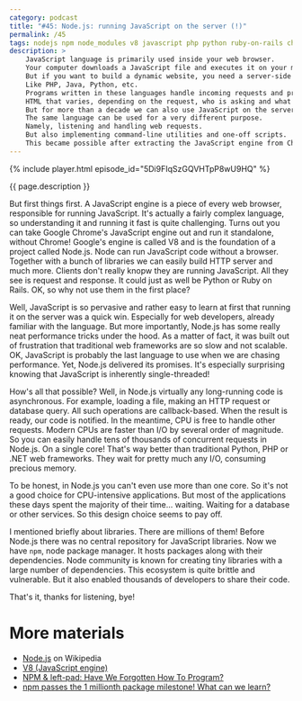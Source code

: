 ```yaml
---
category: podcast
title: "#45: Node.js: running JavaScript on the server (!)"
permalink: /45
tags: nodejs npm node_modules v8 javascript php python ruby-on-rails chrome
description: >
    JavaScript language is primarily used inside your web browser.
    Your computer downloads a JavaScript file and executes it on your machine.
    But if you want to build a dynamic website, you need a server-side language.
    Like PHP, Java, Python, etc.
    Programs written in these languages handle incoming requests and produce dynamic HTML.
    HTML that varies, depending on the request, who is asking and what data is available in the underlying database.
    But for more than a decade we can also use JavaScript on the server.
    The same language can be used for a very different purpose.
    Namely, listening and handling web requests.
    But also implementing command-line utilities and one-off scripts.
    This became possible after extracting the JavaScript engine from Chrome browser.
---
```


{% include player.html episode_id="5Di9FIqSzGQVHTpP8wU9HQ" %}

{{ page.description }}

But first things first.
A JavaScript engine is a piece of every web browser, responsible for running JavaScript.
It's actually a fairly complex language, so understanding it and running it fast is quite challenging.
Turns out you can take Google Chrome's JavaScript engine out and run it standalone, without Chrome!
Google's engine is called V8 and is the foundation of a project called Node.js.
Node can run JavaScript code without a browser.
Together with a bunch of libraries we can easily build HTTP server and much more.
Clients don't really knopw they are running JavaScript.
All they see is request and response.
It could just as well be Python or Ruby on Rails.
OK, so why not use them in the first place?

Well, JavaScript is so pervasive and rather easy to learn at first that running it on the server was a quick win.
Especially for web developers, already familiar with the language.
But more importantly, Node.js has some really neat performance tricks under the hood.
As a matter of fact, it was built out of frustration that traditional web frameworks are so slow and not scalable.
OK, JavaScript is probably the last language to use when we are chasing performance.
Yet, Node.js delivered its promises.
It's especially surprising knowing that JavaScript is inherently single-threaded!

How's all that possible?
Well, in Node.js virtually any long-running code is asynchronous.
For example, loading a file, making an HTTP request or database query.
All such operations are callback-based.
When the result is ready, our code is notified.
In the meantime, CPU is free to handle other requests.
Modern CPUs are faster than I/O by several order of magnitude.
So you can easily handle tens of thousands of concurrent requests in Node.js.
On a single core!
That's way better than traditional Python, PHP or .NET web frameworks.
They wait for pretty much any I/O, consuming precious memory.

To be honest, in Node.js you can't even use more than one core.
So it's not a good choice for CPU-intensive applications.
But most of the applications these days spent the majority of their time... waiting.
Waiting for a database or other services.
So this design choice seems to pay off.

I mentioned briefly about libraries.
There are millions of them!
Before Node.js there was no central repository for JavaScript libraries.
Now we have `npm`, node package manager.
It hosts packages along with their dependencies.
Node community is known for creating tiny libraries with a large number of dependencies.
This ecosystem is quite brittle and vulnerable.
But it also enabled thousands of developers to share their code.

That's it, thanks for listening, bye!


# More materials

* [Node.js](https://en.wikipedia.org/wiki/Node.js) on Wikipedia
* [V8 (JavaScript engine)](https://en.wikipedia.org/wiki/V8_(JavaScript_engine))
* [NPM & left-pad: Have We Forgotten How To Program?](https://www.davidhaney.io/npm-left-pad-have-we-forgotten-how-to-program/)
* [npm passes the 1 millionth package milestone! What can we learn?](https://snyk.io/blog/npm-passes-the-1-millionth-package-milestone-what-can-we-learn/)

